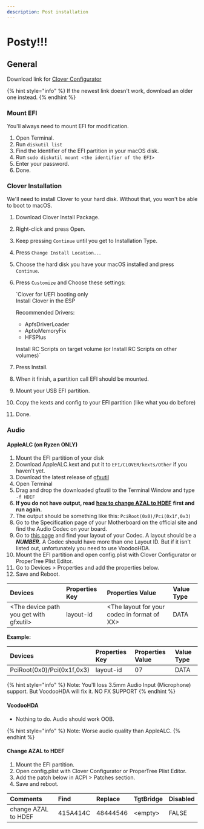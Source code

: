 ```yaml
---
description: Post installation
---
```


# Posty!!!

## General

Download link for [Clover Configurator](https://mackie100projects.altervista.org/download-clover-configurator/)

{% hint style="info" %}
If the newest link doesn't work, download an older one instead.
{% endhint %}

### Mount EFI

You'll always need to mount EFI for modification.

1. Open Terminal.
2. Run `diskutil list`
3. Find the Identifier of the EFI partition in your macOS disk.
4. Run `sudo diskutil mount <the identifier of the EFI>`
5. Enter your password.
6. Done.

### Clover Installation

We'll need to install Clover to your hard disk. Without that, you won't be able to boot to macOS.

1. Download Clover Install Package.
2. Right-click and press Open.
3. Keep pressing `Continue` until you get to Installation Type.
4. Press `Change Install Location..`.
5. Choose the hard disk you have your macOS installed and press `Continue`.
6. Press `Customize` and Choose these settings:

   `Clover for UEFI booting only  
   Install Clover in the ESP  
  
   Recommended Drivers:  
    - ApfsDriverLoader  
    - AptioMemoryFix  
    - HFSPlus  
  
   Install RC Scripts on target volume (or Install RC Scripts on other volumes)`

7. Press Install.
8. When it finish, a partition call EFI should be mounted.
9. Mount your USB EFI partition.
10. Copy the kexts and config to your EFI partition \(like what you do before\)
11. Done.

### Audio

#### AppleALC \(on Ryzen ONLY\)

1. Mount the EFI partition of your disk
2. Download AppleALC.kext and put it to `EFI/CLOVER/kexts/Other` if you haven't yet.
3. Download the latest release of [gfxutil](https://github.com/acidanthera/gfxutil/releases)
4. Open Terminal
5. Drag and drop the downloaded gfxutil to the Terminal Window and type `-f HDEF`
6. **If you do not have output, read** [**how to change AZAL to HDEF**](posty.md#change-azal-to-hdef) **first and run again.**
7. The output should be something like this: `PciRoot(0x0)/Pci(0x1f,0x3)`
8. Go to the Specification page of your Motherboard on the official site and find the Audio Codec on your board.
9. Go to [this page](https://github.com/acidanthera/AppleALC/wiki/Supported-codecs) and find your layout of your Codec. A layout should be a _**NUMBER.**_ A Codec should have more than one Layout ID. But if it isn't listed out, unfortunately you need to use VoodooHDA.
10. Mount the EFI partition and open config.plist with Clover Configurator or ProperTree Plist Editor.
11. Go to Devices &gt; Properties and add the properties below.
12. Save and Reboot.

| Devices | Properties Key | Properties Value | Value Type |
| :--- | :--- | :--- | :--- |
| &lt;The device path you get with gfxutil&gt; | layout-id | &lt;The layout for your codec in format of XX&gt; | DATA |

**Example:**

| Devices | Properties Key | Properties Value | Value Type |
| :--- | :--- | :--- | :--- |
| PciRoot\(0x0\)/Pci\(0x1f,0x3\) | layout-id | 07 | DATA |

{% hint style="info" %}
Note: You'll loss 3.5mm Audio Input \(Microphone\) support. But VoodooHDA will fix it. NO FX SUPPORT
{% endhint %}

#### VoodooHDA

* Nothing to do. Audio should work OOB.

{% hint style="info" %}
Note: Worse audio quality than AppleALC.
{% endhint %}

#### Change AZAL to HDEF

1. Mount the EFI partition.
2. Open config.plist with Clover Configurator or ProperTree Plist Editor.
3. Add the patch below in ACPI &gt; Patches section.
4. Save and reboot.

| Comments | Find | Replace | TgtBridge | Disabled |
| :--- | :--- | :--- | :--- | :--- |
| change AZAL to HDEF | 415A414C | 48444546 | &lt;empty&gt; | FALSE |

